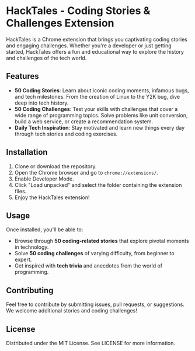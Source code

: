 # HackTales - Coding Stories & Challenges Extension

HackTales is a Chrome extension that brings you captivating coding stories and engaging challenges. Whether you're a developer or just getting started, HackTales offers a fun and educational way to explore the history and challenges of the tech world.

## Features

- **50 Coding Stories**: Learn about iconic coding moments, infamous bugs, and tech milestones. From the creation of Linux to the Y2K bug, dive deep into tech history.
- **50 Coding Challenges**: Test your skills with challenges that cover a wide range of programming topics. Solve problems like unit conversion, build a web service, or create a recommendation system.
- **Daily Tech Inspiration**: Stay motivated and learn new things every day through tech stories and coding exercises.

## Installation

1. Clone or download the repository.
2. Open the Chrome browser and go to `chrome://extensions/`.
3. Enable Developer Mode.
4. Click "Load unpacked" and select the folder containing the extension files.
5. Enjoy the HackTales extension!

## Usage

Once installed, you'll be able to:

- Browse through **50 coding-related stories** that explore pivotal moments in technology.
- Solve **50 coding challenges** of varying difficulty, from beginner to expert.
- Get inspired with **tech trivia** and anecdotes from the world of programming.

## Contributing

Feel free to contribute by submitting issues, pull requests, or suggestions. We welcome additional stories and coding challenges!

## License

Distributed under the MIT License. See LICENSE for more information.
